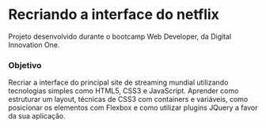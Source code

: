 # Recriando a interface do netflix

Projeto desenvolvido durante o bootcamp  Web Developer, da Digital Innovation One.

### Objetivo

Recriar a interface do principal site de streaming mundial utilizando tecnologias simples como HTML5, CSS3 e JavaScript. Aprender como estruturar um layout, técnicas de CSS3 com containers e variáveis, como posicionar os elementos com Flexbox e como utilizar plugins JQuery a favor da sua aplicação.